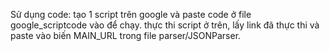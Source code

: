 Sử dụng code:
tạo 1 script trên google và paste code ở file google_scriptcode vào để chạy.
thực thi script ở trên, lấy link đã thực thi và paste vào biến MAIN_URL trong file parser/JSONParser.
